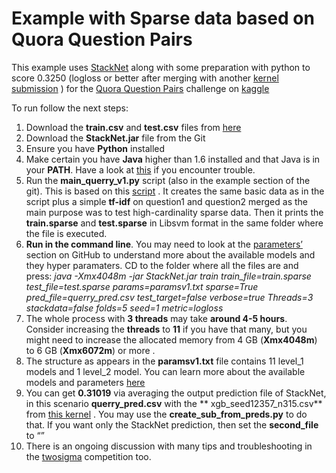 # Example with Sparse data based on Quora Question Pairs

This example uses [StackNet](https://github.com/kaz-Anova/StackNet) along with some preparation with python to score 0.3250 (logloss or better after merging with another [kernel submission](https://www.kaggle.com/woters/quora-question-pairs/xgb-starter-12357/output) ) for the [Quora Question Pairs](https://www.kaggle.com/c/quora-question-pairs) challenge on [kaggle](https://www.kaggle.com/) 

To run follow the next steps:

1. Download the **train.csv** and **test.csv** files from [here](https://www.kaggle.com/c/quora-question-pairs/data)
2. Download the **StackNet.jar** file from the Git
3. Ensure you have **Python** installed 
4. Make certain you have **Java** higher than 1.6 installed and that Java is in your **PATH**. Have a look at [this](https://www.java.com/en/download/help/path.xml) if you encounter trouble.
5. Run the **main_querry_v1.py** script (also in the example section of the git). This is based on this [script]( https://www.kaggle.com/thedarkl0rd/quora-question-pairs/xgbstarter-340/code) . It creates the same basic data as in the script plus a simple **tf-idf** on question1 and question2 merged as the main purpose was to test high-cardinality sparse data. Then it prints the **train.sparse** and **test.sparse** in Libsvm format in the same folder where the file is executed. 
6. **Run in the command line**. You may need to look at the [parameters’](https://github.com/kaz-Anova/StackNet) section on GitHub to understand more about the available models and they hyper paramaters. CD to the folder where all the files are and press: 
*java -Xmx4048m -jar StackNet.jar train train_file=train.sparse test_file=test.sparse params=paramsv1.txt sparse=True pred_file=querry_pred.csv test_target=false verbose=true Threads=3 stackdata=false folds=5 seed=1 metric=logloss*
7. The whole process with **3 threads** may take **around 4-5 hours**. Consider increasing the **threads** to **11** if you have that many, but you might need to increase the allocated memory from 4 GB (**Xmx4048m**) to 6 GB (**Xmx6072m**) or more . 
8. The structure as appears in the **paramsv1.txt** file contains 11 level_1 models and 1 level_2 model. You can learn more about the available models and parameters [here]( https://github.com/kaz-Anova/StackNet/blob/master/parameters/PARAMETERS.MD)  
9. You can get **0.31019** via averaging the output prediction file of StackNet, in this scenario **querry_pred.csv** with the ** xgb_seed12357_n315.csv** from [this kernel](https://www.kaggle.com/woters/quora-question-pairs/xgb-starter-12357/output) . You may use the **create_sub_from_preds.py** to do that. If you want only the StackNet prediction, then set the **second_file** to “”
10. There is an ongoing discussion with many tips and troubleshooting in the [twosigma](https://www.kaggle.com/c/two-sigma-connect-rental-listing-inquiries/discussion/30012) competition too. 
